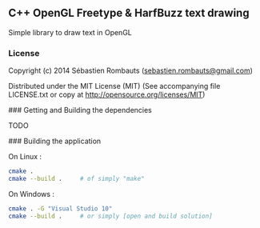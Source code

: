C++ OpenGL Freetype & HarfBuzz text drawing
---------------------------------------

Simple library to draw text in OpenGL

### License

Copyright (c) 2014 Sébastien Rombauts (sebastien.rombauts@gmail.com)

Distributed under the MIT License (MIT) (See accompanying file LICENSE.txt
or copy at http://opensource.org/licenses/MIT)

### Getting and Building the dependencies

TODO

### Building the application

On Linux :

```bash
cmake .
cmake --build .     # of simply "make"
```

On Windows :

```bash
cmake . -G "Visual Studio 10"
cmake --build .     # or simply [open and build solution]
```
